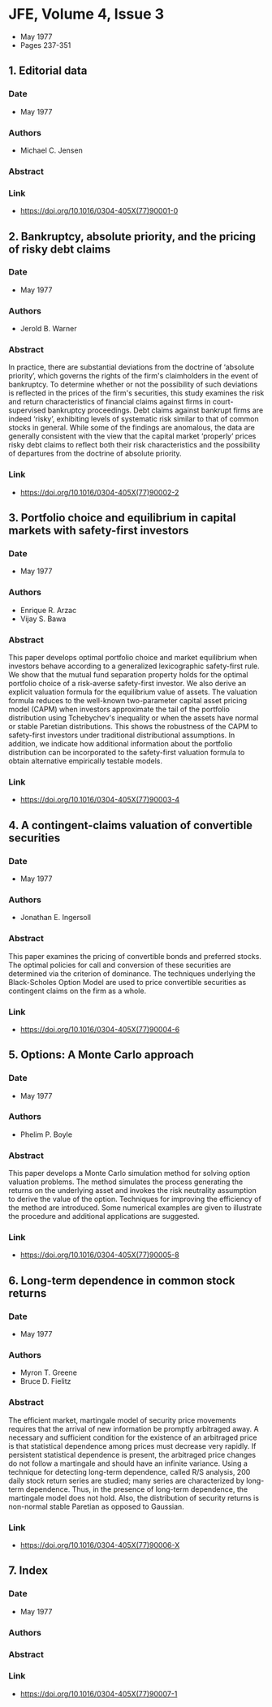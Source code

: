 # JFE, Volume 4, Issue 3
- May 1977
- Pages 237-351

## 1. Editorial data
### Date
- May 1977
### Authors
- Michael C. Jensen
### Abstract

### Link
- https://doi.org/10.1016/0304-405X(77)90001-0

## 2. Bankruptcy, absolute priority, and the pricing of risky debt claims
### Date
- May 1977
### Authors
- Jerold B. Warner
### Abstract
In practice, there are substantial deviations from the doctrine of ‘absolute priority’, which governs the rights of the firm's claimholders in the event of bankruptcy. To determine whether or not the possibility of such deviations is reflected in the prices of the firm's securities, this study examines the risk and return characteristics of financial claims against firms in court-supervised bankruptcy proceedings. Debt claims against bankrupt firms are indeed ‘risky’, exhibiting levels of systematic risk similar to that of common stocks in general. While some of the findings are anomalous, the data are generally consistent with the view that the capital market ‘properly’ prices risky debt claims to reflect both their risk characteristics and the possibility of departures from the doctrine of absolute priority.
### Link
- https://doi.org/10.1016/0304-405X(77)90002-2

## 3. Portfolio choice and equilibrium in capital markets with safety-first investors
### Date
- May 1977
### Authors
- Enrique R. Arzac
- Vijay S. Bawa
### Abstract
This paper develops optimal portfolio choice and market equilibrium when investors behave according to a generalized lexicographic safety-first rule. We show that the mutual fund separation property holds for the optimal portfolio choice of a risk-averse safety-first investor. We also derive an explicit valuation formula for the equilibrium value of assets. The valuation formula reduces to the well-known two-parameter capital asset pricing model (CAPM) when investors approximate the tail of the portfolio distribution using Tchebychev's inequality or when the assets have normal or stable Paretian distributions. This shows the robustness of the CAPM to safety-first investors under traditional distributional assumptions. In addition, we indicate how additional information about the portfolio distribution can be incorporated to the safety-first valuation formula to obtain alternative empirically testable models.
### Link
- https://doi.org/10.1016/0304-405X(77)90003-4

## 4. A contingent-claims valuation of convertible securities
### Date
- May 1977
### Authors
- Jonathan E. Ingersoll
### Abstract
This paper examines the pricing of convertible bonds and preferred stocks. The optimal policies for call and conversion of these securities are determined via the criterion of dominance. The techniques underlying the Black-Scholes Option Model are used to price convertible securities as contingent claims on the firm as a whole.
### Link
- https://doi.org/10.1016/0304-405X(77)90004-6

## 5. Options: A Monte Carlo approach
### Date
- May 1977
### Authors
- Phelim P. Boyle
### Abstract
This paper develops a Monte Carlo simulation method for solving option valuation problems. The method simulates the process generating the returns on the underlying asset and invokes the risk neutrality assumption to derive the value of the option. Techniques for improving the efficiency of the method are introduced. Some numerical examples are given to illustrate the procedure and additional applications are suggested.
### Link
- https://doi.org/10.1016/0304-405X(77)90005-8

## 6. Long-term dependence in common stock returns
### Date
- May 1977
### Authors
- Myron T. Greene
- Bruce D. Fielitz
### Abstract
The efficient market, martingale model of security price movements requires that the arrival of new information be promptly arbitraged away. A necessary and sufficient condition for the existence of an arbitraged price is that statistical dependence among prices must decrease very rapidly. If persistent statistical dependence is present, the arbitraged price changes do not follow a martingale and should have an infinite variance. Using a technique for detecting long-term dependence, called R/S analysis, 200 daily stock return series are studied; many series are characterized by long-term dependence. Thus, in the presence of long-term dependence, the martingale model does not hold. Also, the distribution of security returns is non-normal stable Paretian as opposed to Gaussian.
### Link
- https://doi.org/10.1016/0304-405X(77)90006-X

## 7. Index
### Date
- May 1977
### Authors
### Abstract

### Link
- https://doi.org/10.1016/0304-405X(77)90007-1

